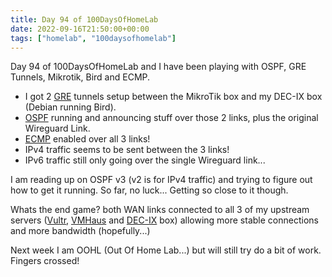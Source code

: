 ```yaml
---
title: Day 94 of 100DaysOfHomeLab
date: 2022-09-16T21:50:00+00:00
tags: ["homelab", "100daysofhomelab"]
---
```

Day 94 of 100DaysOfHomeLab and I have been playing with OSPF, GRE Tunnels, Mikrotik, Bird and ECMP.

* I got 2 [GRE](https://en.wikipedia.org/wiki/Generic_Routing_Encapsulation) tunnels setup between the MikroTik box and my DEC-IX box (Debian running Bird).
* [OSPF](https://en.wikipedia.org/wiki/Open_Shortest_Path_First) running and announcing stuff over those 2 links, plus the original Wireguard Link.
* [ECMP](https://en.wikipedia.org/wiki/Equal-cost_multi-path_routing) enabled over all 3 links!
* IPv4 traffic seems to be sent between the 3 links! 
* IPv6 traffic still only going over the single Wireguard link...

I am reading up on OSPF v3 (v2 is for IPv4 traffic) and trying to figure out how to get it running. So far, no luck... Getting so close to it though.

Whats the end game? both WAN links connected to all 3 of my upstream servers ([Vultr](https://www.vultr.com/?ref=6925432), [VMHaus](https://www.vmhaus.com/) and [DEC-IX](https://www.de-cix.net/) box) allowing more stable connections and more bandwidth (hopefully...)

Next week I am OOHL (Out Of Home Lab...) but will still try do a bit of work. Fingers crossed!